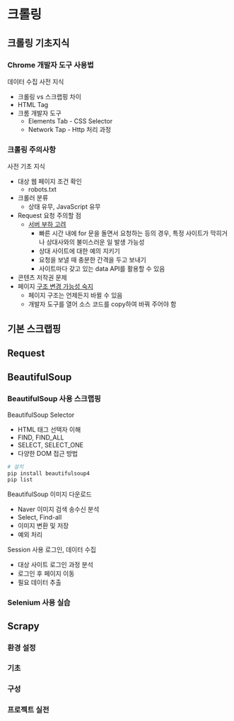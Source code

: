 # 크롤링

## 크롤링 기초지식

### Chrome 개발자 도구 사용법

데이터 수집 사전 지식

- 크롤링 vs 스크랩핑 차이
- HTML Tag
- 크롬 개발자 도구
  - Elements Tab - CSS Selector
  - Network Tap - Http 처리 과정



### 크롤링 주의사항

사전 기초 지식

- 대상 웹 페이지 조건 확인
  - robots.txt
- 크롤러 분류
  - 상태 유무, JavaScript 유무
- Request 요청 주의할 점
  - <u>서버 부하 고려</u>
    - 빠른 시간 내에 for 문을 돌면서 요청하는 등의 경우, 특정 사이트가 막히거나 상대사와의 불미스러운 일 발생 가능성
    - 상대 사이트에 대한 예의 지키기
    - 요청을 보낼 때 충분한 간격을 두고 보내기
    - 사이트마다 갖고 있는 data API를 활용할 수 있음
- 콘텐츠 저작권 문제
- 페이지 <u>구조 변경 가능성 숙지</u>
  - 페이지 구조는 언제든지 바뀔 수 있음
  - 개발자 도구를 열어 소스 코드를 copy하여 바꿔 주어야 함



## 기본 스크랩핑



## Request



## BeautifulSoup

### BeautifulSoup 사용 스크랩핑

BeautifulSoup Selector

- HTML 태그 선택자 이해
- FIND, FIND_ALL
- SELECT, SELECT_ONE
- 다양한 DOM 접근 방법



```bash
# 설치
pip install beautifulsoup4
pip list
```



<!--스크랩핑(1)-->



BeautifulSoup 이미지 다운로드

- Naver 이미지 검색 송수신 분석
- Select, Find-all
- 이미지 변환 및 저장
- 예외 처리



<!--스크랩핑(2)-->



Session 사용 로그인, 데이터 수집

- 대상 사이트 로그인 과정 분석
- 로그인 후 페이지 이동
- 필요 데이터 추출



### Selenium 사용 실습



## Scrapy

### 환경 설정

### 기초

### 구성

### 프로젝트 실전


